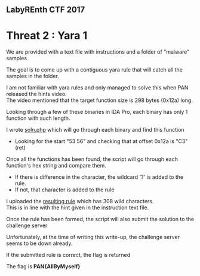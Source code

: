 ## LabyREnth CTF 2017
# Threat 2 : Yara 1

We are provided with a text file with instructions and a folder of "malware" samples

The goal is to come up with a contiguous yara rule that will catch all the samples in the folder.

I am not familiar with yara rules and only managed to solve this when PAN released the hints video.  
The video mentioned that the target function size is 298 bytes (0x12a) long.

Looking through a few of these binaries in IDA Pro, each binary has only 1 function with such length.

I wrote [soln.php](soln.php) which will go through each binary and find this function
- Looking for the start "53 56" and checking that at offset 0x12a is "C3" (ret)

Once all the functions has been found, the script will go through each function's hex string and compare them.
- If there is difference in the character, the wildcard '?' is added to the rule.
- If not, that character is added to the rule

I uploaded the [resulting rule](soln.yara) which has 308 wild characters.  
This is in line with the hint given in the instruction text file.

Once the rule has been formed, the script will also submit the solution to the challenge server

Unfortunately, at the time of writing this write-up, the challenge server seems to be down already.

If the submitted rule is correct, the flag is returned

The flag is **PAN{AllByMyself}**